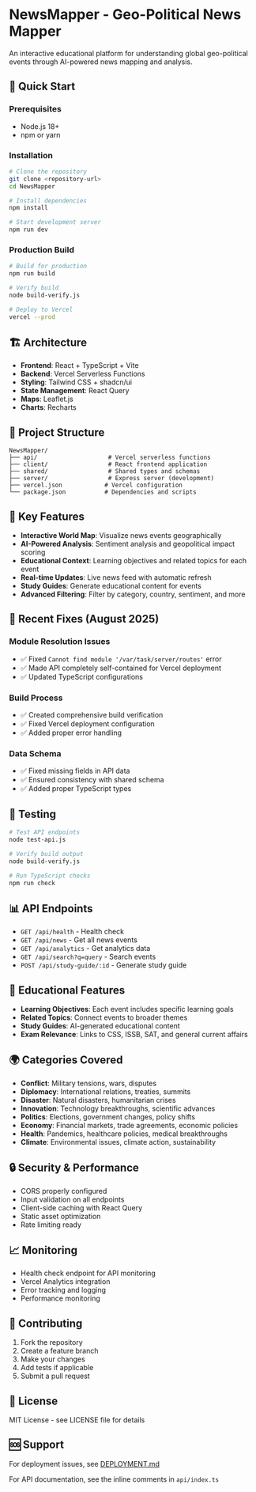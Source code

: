 # NewsMapper - Geo-Political News Mapper

An interactive educational platform for understanding global geo-political events through AI-powered news mapping and analysis.

## 🚀 Quick Start

### Prerequisites
- Node.js 18+ 
- npm or yarn

### Installation
```bash
# Clone the repository
git clone <repository-url>
cd NewsMapper

# Install dependencies
npm install

# Start development server
npm run dev
```

### Production Build
```bash
# Build for production
npm run build

# Verify build
node build-verify.js

# Deploy to Vercel
vercel --prod
```

## 🏗️ Architecture

- **Frontend**: React + TypeScript + Vite
- **Backend**: Vercel Serverless Functions
- **Styling**: Tailwind CSS + shadcn/ui
- **State Management**: React Query
- **Maps**: Leaflet.js
- **Charts**: Recharts

## 📁 Project Structure

```
NewsMapper/
├── api/                    # Vercel serverless functions
├── client/                 # React frontend application
├── shared/                 # Shared types and schemas
├── server/                 # Express server (development)
├── vercel.json            # Vercel configuration
└── package.json           # Dependencies and scripts
```

## 🔧 Key Features

- **Interactive World Map**: Visualize news events geographically
- **AI-Powered Analysis**: Sentiment analysis and geopolitical impact scoring
- **Educational Context**: Learning objectives and related topics for each event
- **Real-time Updates**: Live news feed with automatic refresh
- **Study Guides**: Generate educational content for events
- **Advanced Filtering**: Filter by category, country, sentiment, and more

## 🚨 Recent Fixes (August 2025)

### Module Resolution Issues
- ✅ Fixed `Cannot find module '/var/task/server/routes'` error
- ✅ Made API completely self-contained for Vercel deployment
- ✅ Updated TypeScript configurations

### Build Process
- ✅ Created comprehensive build verification
- ✅ Fixed Vercel deployment configuration
- ✅ Added proper error handling

### Data Schema
- ✅ Fixed missing fields in API data
- ✅ Ensured consistency with shared schema
- ✅ Added proper TypeScript types

## 🧪 Testing

```bash
# Test API endpoints
node test-api.js

# Verify build output
node build-verify.js

# Run TypeScript checks
npm run check
```

## 📊 API Endpoints

- `GET /api/health` - Health check
- `GET /api/news` - Get all news events
- `GET /api/analytics` - Get analytics data
- `GET /api/search?q=query` - Search events
- `POST /api/study-guide/:id` - Generate study guide

## 🎯 Educational Features

- **Learning Objectives**: Each event includes specific learning goals
- **Related Topics**: Connect events to broader themes
- **Study Guides**: AI-generated educational content
- **Exam Relevance**: Links to CSS, ISSB, SAT, and general current affairs

## 🌍 Categories Covered

- **Conflict**: Military tensions, wars, disputes
- **Diplomacy**: International relations, treaties, summits
- **Disaster**: Natural disasters, humanitarian crises
- **Innovation**: Technology breakthroughs, scientific advances
- **Politics**: Elections, government changes, policy shifts
- **Economy**: Financial markets, trade agreements, economic policies
- **Health**: Pandemics, healthcare policies, medical breakthroughs
- **Climate**: Environmental issues, climate action, sustainability

## 🔒 Security & Performance

- CORS properly configured
- Input validation on all endpoints
- Client-side caching with React Query
- Static asset optimization
- Rate limiting ready

## 📈 Monitoring

- Health check endpoint for API monitoring
- Vercel Analytics integration
- Error tracking and logging
- Performance monitoring

## 🤝 Contributing

1. Fork the repository
2. Create a feature branch
3. Make your changes
4. Add tests if applicable
5. Submit a pull request

## 📄 License

MIT License - see LICENSE file for details

## 🆘 Support

For deployment issues, see [DEPLOYMENT.md](./DEPLOYMENT.md)

For API documentation, see the inline comments in `api/index.ts` 
